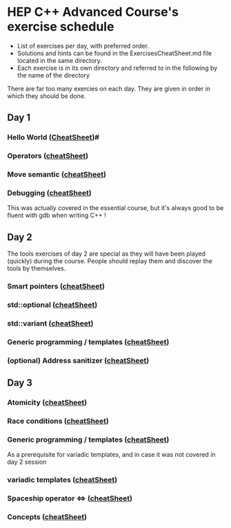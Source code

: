 HEP C++ Advanced Course's exercise schedule
===========================================

- List of exercises per day, with preferred order.
- Solutions and hints can be found in the ExercisesCheatSheet.md file located in the same directory.
- Each exercise is in its own directory and referred to in the following by the name of the directory

There are far too many exercies on each day. They are given in order in which they should be done.

Day 1
-----

### Hello World ([CheatSheet](ExercisesCheatSheet.md#hello-world-directory-hello))#

### Operators ([cheatSheet](ExercisesCheatSheet.md#operators-directory-operators))

### Move semantic ([cheatSheet](ExercisesCheatSheet.md#move-semantic-directory-move))

### Debugging ([cheatSheet](ExercisesCheatSheet.md#debugging-directory-debug))
This was actually covered in the essential course, but it's always good to be fluent with gdb when writing C++ !


Day 2
-----

The tools exercises of day 2 are special as they will have been played (quickly) during the course.
People should replay them and discover the tools by themselves.

### Smart pointers ([cheatSheet](ExercisesCheatSheet.md#smart-pointers-directory-smartpointers))

### std::optional ([cheatSheet](ExercisesCheatSheet.md#stdoptional-directory-optional))

### std::variant ([cheatSheet](ExercisesCheatSheet.md#stdvariant-directory-variant))

### Generic programming / templates ([cheatSheet](ExercisesCheatSheet.md#generic-programming--templates-directory-templates))

### (optional) Address sanitizer ([cheatSheet](ExercisesCheatSheet.md#address-sanitizer-directory-asan))


Day 3
-----

### Atomicity ([cheatSheet](ExercisesCheatSheet.md#atomicity-directory-atomic))

### Race conditions ([cheatSheet](ExercisesCheatSheet.md#race-conditions-directory-race))

### Generic programming / templates ([cheatSheet](ExercisesCheatSheet.md#generic-programming--templates-directory-templates))
As a prerequisite for variadic templates, and in case it was not covered in day 2 session

### variadic templates ([cheatSheet](ExercisesCheatSheet.md#variadic-templates-directory-variadic))

### Spaceship operator <=> ([cheatSheet](ExercisesCheatSheet.md#spaceship-operator-))

### Concepts ([cheatSheet](ExercisesCheatSheet.md#concepts-directory-concepts))
